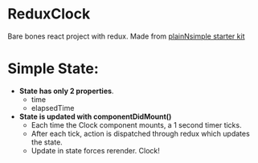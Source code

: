 # ReduxClock
Bare bones react project with redux. Made from [plainNsimple starter kit](https://github.com/alcngrk/plainNsimple-react-redux-starterkit)
# Simple State:
  - **State has only 2 properties**.
    - time
    - elapsedTime
  - **State is updated with componentDidMount()**
    - Each time the Clock component mounts, a 1 second timer ticks.
    - After each tick, action is dispatched through redux which updates the state.
    - Update in state forces rerender. Clock!
